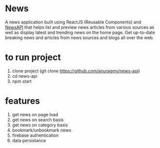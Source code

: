 # News

A news application built using ReactJS (Reusable Components) and [NewsAPI](https://newsapi.org/) that helps list and preview news articles from various sources as well as display latest and trending news on the home page. Get up-to-date breaking news and articles from news sources and blogs all over the web.

# to run project

1. clone project (git clone https://github.com/anuragmy/news-api)
2. cd news-api 
3. npm start

# features

1. get news on page load
2. get news on search basis
3. get news on category basis
4. bookmark/unbookmark news
5. firebase authentication
6. data persistance